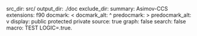 src_dir: src/
output_dir: ./doc
exclude_dir: 
summary: Asimov-CCS
extensions: f90
docmark: <
docmark_alt: ^
predocmark: >
predocmark_alt: v
display: public
         protected
         private
source: true
graph: false
search: false
macro: TEST
       LOGIC=.true.
